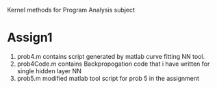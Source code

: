 
Kernel methods for Program Analysis subject

# Assign1

1. prob4.m contains script generated by matlab curve fitting NN tool.
2. prob4Code.m contains Backpropogation code that i have written for single hidden layer NN
3. prob5.m modified matlab tool script for prob 5 in the assignment
